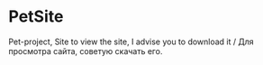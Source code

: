 # PetSite
Pet-project, Site
to view the site, I advise you to download it / Для просмотра сайта, советую скачать его.
